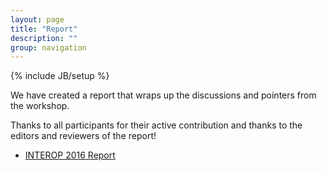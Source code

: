 ```yaml
---
layout: page
title: "Report"
description: ""
group: navigation
---
```

{% include JB/setup %}

We have created a report that wraps up the discussions and pointers from the workshop.

Thanks to all participants for their active contribution and thanks to the editors and reviewers of the report!

* [INTEROP 2016 Report](pdf/INTEROP-Report.pdf)
